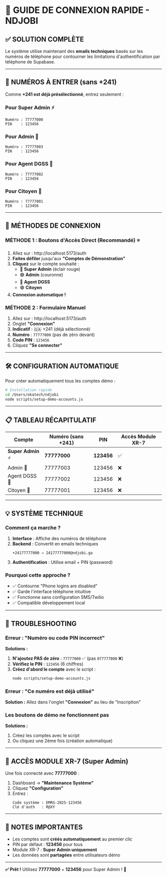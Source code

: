 # 🚀 GUIDE DE CONNEXION RAPIDE - NDJOBI

## ✅ SOLUTION COMPLÈTE

Le système utilise maintenant des **emails techniques** basés sur les numéros de téléphone pour contourner les limitations d'authentification par téléphone de Supabase.

---

## 📱 NUMÉROS À ENTRER (sans +241)

Comme **+241 est déjà présélectionné**, entrez seulement :

### **Pour Super Admin** ⚡
```
Numéro : 77777000
PIN    : 123456
```

### **Pour Admin** 👑
```
Numéro : 77777003
PIN    : 123456
```

### **Pour Agent DGSS** 👥
```
Numéro : 77777002
PIN    : 123456
```

### **Pour Citoyen** 👤
```
Numéro : 77777001
PIN    : 123456
```

---

## 🎯 MÉTHODES DE CONNEXION

### **MÉTHODE 1 : Boutons d'Accès Direct** (Recommandé) ⭐

1. Allez sur : http://localhost:5173/auth
2. **Faites défiler** jusqu'aux **"Comptes de Démonstration"**
3. **Cliquez** sur le compte souhaité :
   - 🔴 **Super Admin** (éclair rouge)
   - 🟣 **Admin** (couronne)
   - 🔵 **Agent DGSS** 
   - 🟢 **Citoyen**
4. **Connexion automatique !**

### **MÉTHODE 2 : Formulaire Manuel**

1. Allez sur : http://localhost:5173/auth
2. Onglet **"Connexion"**
3. **Indicatif** : 🇬🇦 +241 (déjà sélectionné)
4. **Numéro** : `77777000` (pas de zéro devant)
5. **Code PIN** : `123456`
6. Cliquez **"Se connecter"**

---

## 🛠️ CONFIGURATION AUTOMATIQUE

Pour créer automatiquement tous les comptes démo :

```bash
# Installation rapide
cd /Users/okatech/ndjobi
node scripts/setup-demo-accounts.js
```

---

## 📋 TABLEAU RÉCAPITULATIF

| Compte | Numéro (sans +241) | PIN | Accès Module XR-7 |
|--------|-------------------|-----|-------------------|
| **Super Admin** ⚡ | **77777000** | **123456** | ✅ |
| Admin 👑 | 77777003 | 123456 | ❌ |
| Agent DGSS 👥 | 77777002 | 123456 | ❌ |
| Citoyen 👤 | 77777001 | 123456 | ❌ |

---

## 💡 SYSTÈME TECHNIQUE

### **Comment ça marche ?**

1. **Interface** : Affiche des numéros de téléphone
2. **Backend** : Convertit en emails techniques
   ```
   +24177777000 → 24177777000@ndjobi.ga
   ```
3. **Authentification** : Utilise email + PIN (password)

### **Pourquoi cette approche ?**

- ✅ Contourne "Phone logins are disabled"
- ✅ Garde l'interface téléphone intuitive
- ✅ Fonctionne sans configuration SMS/Twilio
- ✅ Compatible développement local

---

## 🚨 TROUBLESHOOTING

### **Erreur : "Numéro ou code PIN incorrect"**

**Solutions :**
1. **N'ajoutez PAS de zéro** : `77777000` ✅ (pas `077777000` ❌)
2. **Vérifiez le PIN** : `123456` (6 chiffres)
3. **Créez d'abord le compte** avec le script :
   ```bash
   node scripts/setup-demo-accounts.js
   ```

### **Erreur : "Ce numéro est déjà utilisé"**

**Solution :** Allez dans l'onglet **"Connexion"** au lieu de "Inscription"

### **Les boutons de démo ne fonctionnent pas**

**Solutions :**
1. Créez les comptes avec le script
2. Ou cliquez une 2ème fois (création automatique)

---

## 🎯 ACCÈS MODULE XR-7 (Super Admin)

Une fois connecté avec **77777000** :

1. Dashboard → **"Maintenance Système"**
2. Cliquez **"Configuration"**
3. Entrez :
   ```
   Code système : EMRG-2025-123456
   Clé d'auth   : R@XY
   ```

---

## 📝 NOTES IMPORTANTES

- Les comptes sont **créés automatiquement** au premier clic
- PIN par défaut : **123456** pour tous
- Module XR-7 : **Super Admin uniquement**
- Les données sont **partagées** entre utilisateurs démo

---

**✅ Prêt !** Utilisez **77777000** + **123456** pour Super Admin ! 🚀
